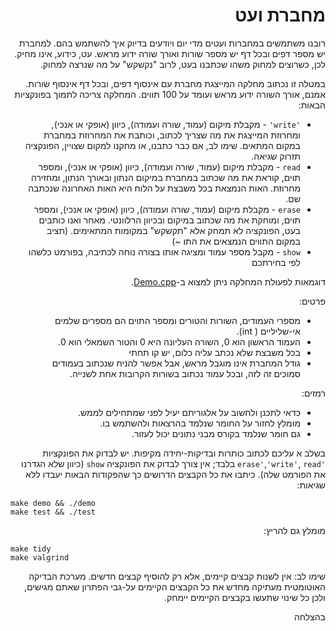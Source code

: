 <div dir="rtl" lang="he">

# מחברת ועט

רובנו משתמשים במחברות ועטים מדי יום ויודעים בדיוק איך להשתמש בהם.
למחברת יש מספר דפים ובכל דף יש מספר שורות ואורך שורה ידוע מראש.
עט, כידוע, אינו מחיק. לכן, כשרוצים למחוק משהו שכתבנו בעט, לרוב "נקשקש" על מה שנרצה למחוק.

במטלה זו נכתוב מחלקה המייצגת מחברת עם אינסוף דפים, ובכל דף אינסוף שורות. אמנם, אורך השורה ידוע מראש ועומד על 100 תווים.
המחלקה צריכה לתמוך בפונקציות הבאות:

- `'write'` - מקבלת מיקום (עמוד, שורה ועמודה), כיוון (אופקי או אנכי), ומחרוזת המייצגת את מה שצריך לכתוב,
  וכותבת את המחרוזת במחברת במקום המתאים. שימו לב, אם כבר כתבנו, או מחקנו למקום שצויין, הפונקציה תזרוק שגיאה.
- `read` - מקבלת מיקום (עמוד, שורה ועמודה), כיוון (אופקי או אנכי), ומספר תוים, קוראת את מה שכתוב במחברת במיקום הנתון ובאורך הנתון, ומחזירה מחרוזת. האות הנמצאת בכל משבצת על הלוח היא האות האחרונה שנכתבה שם.
- `erase` - מקבלת מיקום (עמוד, שורה ועמודה), כיוון (אופקי או אנכי), ומספר תוים, ומוחקת את מה שכתוב במיקום ובכיוון הרלוונטי. מאחר ואנו כותבים בעט, הפונקציה לא תמחק אלא "תקשקש" במקומות המתאימים. (תציב במקום התווים הנמצאים את התו ~)
- `show` - מקבל מספר עמוד ומציגה אותו בצורה נוחה לכתיבה, בפורמט כלשהו לפי בחירתכם

דוגמאות לפעולת המחלקה ניתן למצוא ב-[Demo.cpp](Demo.cpp).

פרטים:

- מספרי העמודים, השורות והטורים ומספר התוים הם מספרים שלמים אי-שליליים ( int).
- העמוד הראשון הוא 0, השורה העליונה היא 0 והטור השמאלי הוא 0.
- בכל משבצת שלא נכתב עליה כלום, יש קו תחתי
- גודל המחברת אינו מוגבל מראש, אבל אפשר להניח שנכתוב בעמודים סמוכים זה לזה, ובכל עמוד נכתוב בשורות הקרובות אחת לשנייה.

רמזים:

- כדאי לתכנן ולחשוב על אלגוריתם יעיל לפני שמתחילים לממש.
- מומלץ לחזור על החומר שנלמד בהרצאות ולהשתמש בו.
- גם חומר שנלמד בקורס מבני נתונים יכול לעזור.

בשלב א עליכם לכתוב כותרות ובדיקות-יחידה מקיפות.
יש לבדוק את הפונקציות `'erase'`,`'write'`, `read` בלבד;
אין צורך לבדוק את הפונקציה `show`
(כיוון שלא הגדרנו את הפורמט שלה).
כיתבו את כל הקבצים הדרושים כך שהפקודות הבאות יעבדו ללא שגיאות:

<div dir='ltr'>

    make demo && ./demo
    make test && ./test

</div>

מומלץ גם להריץ:

<div dir='ltr'>

    make tidy
    make valgrind

</div>

שימו לב:
אין לשנות קבצים קיימים, אלא רק להוסיף קבצים חדשים.
מערכת הבדיקה האוטומטית מעתיקה מחדש את כל הקבצים הקיימים על-גבי הפתרון שאתם מגישים,
ולכן כל שינוי שתעשו בקבצים הקיימים יימחק.

בהצלחה

</div>
